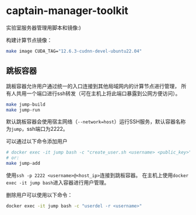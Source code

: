 # captain-manager-toolkit

实验室服务器管理用脚本和镜像:)

构建计算节点镜像：
```bash
make image CUDA_TAG="12.6.3-cudnn-devel-ubuntu22.04"
```

## 跳板容器
跳板容器允许用户通过统一的入口连接到其他局域网内的计算节点进行管理，
所有人共用一个端口进行ssh转发（可在主机上将此端口暴露到公网方便访问）。
```bash
make jump-build
make jump-run
```
默认跳板容器会使用宿主网络（`--network=host`）运行SSH服务，默认容器名称为`jump`，ssh端口为2222。

可以通过以下命令添加用户
```bash
# docker exec -it jump bash -c "create_user.sh <username> <public_key>"
# or: 
make jump-add
```
使用`ssh -p 2222 <username>@<host_ip>`连接到跳板容器。
在主机上使用`docker exec -it jump bash`进入容器进行用户管理。

删除用户可以使用以下命令：
```bash
docker exec -it jump bash -c "userdel -r <username>"
```